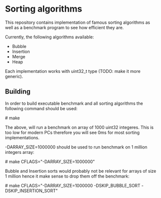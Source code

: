 # Sorting algorithms

This repository contains implementation of famous sorting algorithms as well as a benchmark program to see how efficient they are.

Currently, the following algorithms available:
* Bubble
* Insertion
* Merge
* Heap

Each implementation works with uint32_t type (TODO: make it more generic).

## Building

In order to build executable benchmark and all sorting algorithms the following command should be used:

\# make

The above, will run a benchmark on array of 1000 uint32 integeres. This is too low for modern PCs therefore you will see 0ms for most sorting implementations.

-DARRAY_SIZE=1000000 should be used to run benchmark on 1 million integers array:

\# make CFLAGS="-DARRAY_SIZE=1000000"

Bubble and Insertion sorts would probably not be relevant for arrays of size 1 million hence it make sense to drop them off the benchmark:

\# make CFLAGS="-DARRAY_SIZE=1000000 -DSKIP_BUBBLE_SORT -DSKIP_INSERTION_SORT"
